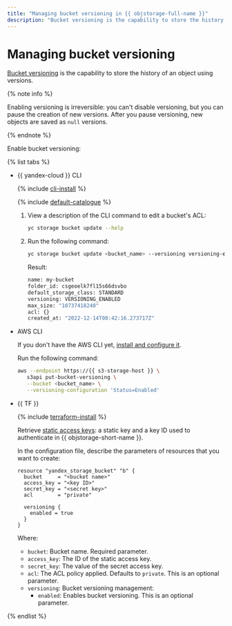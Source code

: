 ```yaml
---
title: "Managing bucket versioning in {{ objstorage-full-name }}"
description: "Bucket versioning is the capability to store the history of an object using versions. In this article, you will learn how to manage versioning in {{ objstorage-name }}."
---
```


# Managing bucket versioning

[Bucket versioning](../../concepts/versioning.md) is the capability to store the history of an object using versions.

{% note info %}

Enabling versioning is irreversible: you can't disable versioning, but you can pause the creation of new versions. After you pause versioning, new objects are saved as `null` versions.

{% endnote %}

Enable bucket versioning:

{% list tabs %}

- {{ yandex-cloud }} CLI

  {% include [cli-install](../../../_includes/cli-install.md) %}

  {% include [default-catalogue](../../../_includes/default-catalogue.md) %}

  1. View a description of the CLI command to edit a bucket's ACL:

     ```bash
     yc storage bucket update --help
     ```

  1. Run the following command:

     ```bash
     yc storage bucket update <bucket_name> --versioning versioning-enabled
     ```

     Result:

     ```bash
     name: my-bucket
     folder_id: csgeoelk7fl15s66dsvbo
     default_storage_class: STANDARD
     versioning: VERSIONING_ENABLED
     max_size: "10737418240"
     acl: {}
     created_at: "2022-12-14T08:42:16.273717Z"
     ```

- AWS CLI

  If you don't have the AWS CLI yet, [install and configure it](../../tools/aws-cli.md).

  Run the following command:

  ```bash
  aws --endpoint https://{{ s3-storage-host }} \
     s3api put-bucket-versioning \
     --bucket <bucket_name> \
     --versioning-configuration 'Status=Enabled'
  ```

- {{ TF }}

  {% include [terraform-install](../../../_includes/terraform-install.md) %}

  Retrieve [static access keys](../../../iam/operations/sa/create-access-key.md): a static key and a key ID used to authenticate in {{ objstorage-short-name }}.

  In the configuration file, describe the parameters of resources that you want to create:

  ```hcl
  resource "yandex_storage_bucket" "b" {
    bucket     = "<bucket name>"
    access_key = "<key ID>"
    secret_key = "<secret key>"
    acl        = "private"

    versioning {
      enabled = true
    }
  }
  ```

   Where:

  * `bucket`: Bucket name. Required parameter.
  * `access_key`: The ID of the static access key.
  * `secret_key`: The value of the secret access key.
  * `acl`: The ACL policy applied. Defaults to `private`. This is an optional parameter.
  * `versioning`: Bucket versioning management:
     * `enabled`: Enables bucket versioning. This is an optional parameter.

{% endlist %}
